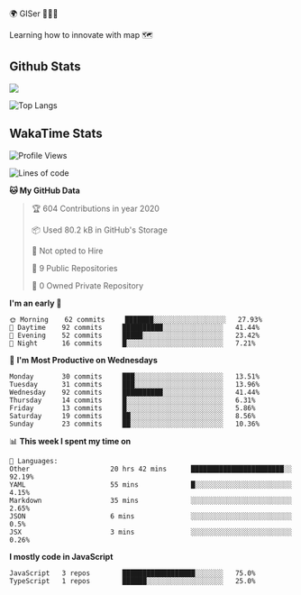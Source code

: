 🌍 GISer 👨🏻‍💻

Learning how to innovate with map 🗺

## Github Stats

![](https://github-readme-stats.vercel.app/api?username=lkcozy&show_icons=true&theme=tokyonight&hide_title=true)

![Top Langs](https://github-readme-stats.vercel.app/api/top-langs/?username=lkcozy&layout=compact&theme=tokyonight)

## WakaTime Stats

<!--START_SECTION:waka-->
![Profile Views](http://img.shields.io/badge/Profile%20Views-50-blue)

![Lines of code](https://img.shields.io/badge/From%20Hello%20World%20I've%20written-300620%20Lines%20of%20code-blue)

**🐱 My GitHub Data** 

> 🏆 604 Contributions in year 2020
 > 
> 📦 Used 80.2 kB in GitHub's Storage 
 > 
> 🚫 Not opted to Hire
 > 
> 📜 9 Public Repositories 
 > 
> 🔑 0 Owned Private Repository 
 > 
**I'm an early 🐤** 

```text
🌞 Morning    62 commits     ███████░░░░░░░░░░░░░░░░░░   27.93% 
🌆 Daytime    92 commits     ██████████░░░░░░░░░░░░░░░   41.44% 
🌃 Evening    52 commits     █████░░░░░░░░░░░░░░░░░░░░   23.42% 
🌙 Night      16 commits     █░░░░░░░░░░░░░░░░░░░░░░░░   7.21%

```
📅 **I'm Most Productive on Wednesdays** 

```text
Monday       30 commits     ███░░░░░░░░░░░░░░░░░░░░░░   13.51% 
Tuesday      31 commits     ███░░░░░░░░░░░░░░░░░░░░░░   13.96% 
Wednesday    92 commits     ██████████░░░░░░░░░░░░░░░   41.44% 
Thursday     14 commits     █░░░░░░░░░░░░░░░░░░░░░░░░   6.31% 
Friday       13 commits     █░░░░░░░░░░░░░░░░░░░░░░░░   5.86% 
Saturday     19 commits     ██░░░░░░░░░░░░░░░░░░░░░░░   8.56% 
Sunday       23 commits     ██░░░░░░░░░░░░░░░░░░░░░░░   10.36%

```


📊 **This week I spent my time on** 

```text
💬 Languages: 
Other                    20 hrs 42 mins      ███████████████████████░░   92.19% 
YAML                     55 mins             █░░░░░░░░░░░░░░░░░░░░░░░░   4.15% 
Markdown                 35 mins             ░░░░░░░░░░░░░░░░░░░░░░░░░   2.65% 
JSON                     6 mins              ░░░░░░░░░░░░░░░░░░░░░░░░░   0.5% 
JSX                      3 mins              ░░░░░░░░░░░░░░░░░░░░░░░░░   0.26%

```

**I mostly code in JavaScript** 

```text
JavaScript   3 repos        ██████████████████░░░░░░░   75.0% 
TypeScript   1 repos        ██████░░░░░░░░░░░░░░░░░░░   25.0%

```



<!--END_SECTION:waka-->
